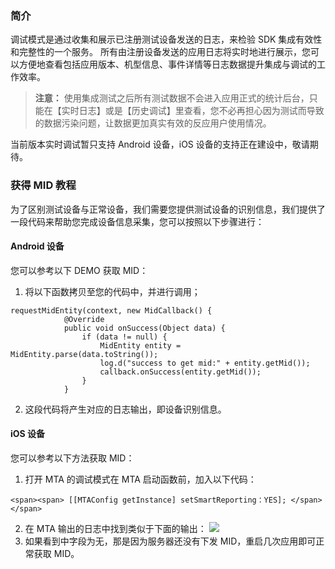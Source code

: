 ### 简介
调试模式是通过收集和展示已注册测试设备发送的日志，来检验 SDK 集成有效性和完整性的一个服务。 
所有由注册设备发送的应用日志将实时地进行展示，您可以方便地查看包括应用版本、机型信息、事件详情等日志数据提升集成与调试的工作效率。
>**注意：**
>使用集成测试之后所有测试数据不会进入应用正式的统计后台，只能在【实时日志】或是【历史调试】里查看，您不必再担心因为测试而导致的数据污染问题，让数据更加真实有效的反应用户使用情况。

当前版本实时调试暂只支持 Android 设备，iOS 设备的支持正在建设中，敬请期待。
### 获得 MID 教程
为了区别测试设备与正常设备，我们需要您提供测试设备的识别信息，我们提供了一段代码来帮助您完成设备信息采集，您可以按照以下步骤进行：

#### Android 设备
您可以参考以下 DEMO 获取 MID：
1. 将以下函数拷贝至您的代码中，并进行调用；
```
requestMidEntity(context, new MidCallback() { 
            @Override
            public void onSuccess(Object data) {
                if (data != null) {
                    MidEntity entity = MidEntity.parse(data.toString());
                    log.d("success to get mid:" + entity.getMid());
                    callback.onSuccess(entity.getMid());
                }
            }
```
2. 这段代码将产生对应的日志输出，即设备识别信息。

#### iOS 设备
您可以参考以下方法获取 MID：
1. 打开 MTA 的调试模式在 MTA 启动函数前，加入以下代码：
```
<span><span> [[MTAConfig getInstance] setSmartReporting：YES]; </span></span>
```
2. 在 MTA 输出的日志中找到类似于下面的输出：
![](http://imgcache.tce.fsphere.cn/static/mc.qcloudimg.com/static/img/2cdd34bb813532d52b51f4b56054a67c/image.jpg)
3. 如果看到中字段为无，那是因为服务器还没有下发 MID，重启几次应用即可正常获取 MID。
